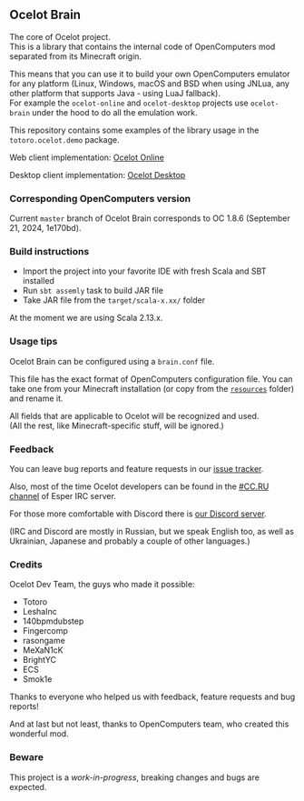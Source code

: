 ## Ocelot Brain

The core of Ocelot project.  
This is a library that contains the internal code of OpenComputers mod
separated from its Minecraft origin. 

This means that you can use it to build your own OpenComputers emulator
for any platform (Linux, Windows, macOS and BSD when using JNLua, any other
platform that supports Java - using LuaJ fallback).  
For example the `ocelot-online` and `ocelot-desktop` projects use `ocelot-brain`
under the hood to do all the emulation work.

This repository contains some examples of the library usage in the
`totoro.ocelot.demo` package.

Web client implementation: [Ocelot Online](https://gitlab.com/cc-ru/ocelot/ocelot-online)

Desktop client implementation: [Ocelot Desktop](https://gitlab.com/cc-ru/ocelot/ocelot-desktop)

### Corresponding OpenComputers version

Current `master` branch of Ocelot Brain corresponds to OC 1.8.6 (September 21, 2024, 1e170bd).

### Build instructions

* Import the project into your favorite IDE with fresh Scala and SBT installed
* Run `sbt assemly` task to build JAR file
* Take JAR file from the `target/scala-x.xx/` folder

At the moment we are using Scala 2.13.x.

### Usage tips

Ocelot Brain can be configured using a `brain.conf` file.

This file has the exact format of OpenComputers configuration file.
You can take one from your Minecraft installation (or copy from the
[`resources`](https://gitlab.com/cc-ru/ocelot/ocelot-brain/blob/master/src/main/resources/application.conf)
folder) and rename it.

All fields that are applicable to Ocelot will be recognized and used.  
(All the rest, like Minecraft-specific stuff, will be ignored.)

### Feedback

You can leave bug reports and feature requests in our [issue tracker](https://gitlab.com/cc-ru/ocelot/ocelot-brain/-/issues).

Also, most of the time Ocelot developers can be found in the [#CC.RU channel](https://webchat.esper.net/?join=cc.ru) of Esper IRC server.

For those more comfortable with Discord there is [our Discord server](https://discord.com/invite/FM9qWGm).

(IRC and Discord are mostly in Russian, but we speak English too, as well as Ukrainian, Japanese and probably a couple of other languages.)

### Credits

Ocelot Dev Team, the guys who made it possible:
* Totoro
* LeshaInc
* 140bpmdubstep
* Fingercomp
* rasongame
* MeXaN1cK
* BrightYC
* ECS
* Smok1e

Thanks to everyone who helped us with feedback, feature requests and bug reports!

And at last but not least, thanks to OpenComputers team, who created this wonderful mod.

### Beware

This project is a *work-in-progress*, breaking changes and bugs are expected.  

